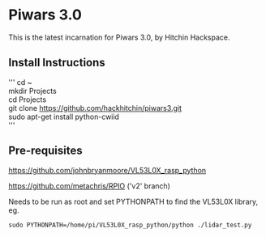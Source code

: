# Piwars 3.0
This is the latest incarnation for Piwars 3.0, by Hitchin Hackspace.

## Install Instructions
'''
cd ~  
mkdir Projects  
cd Projects  
git clone https://github.com/hackhitchin/piwars3.git  
sudo apt-get install python-cwiid  
'''

## Pre-requisites
https://github.com/johnbryanmoore/VL53L0X_rasp_python

https://github.com/metachris/RPIO	('v2' branch)


Needs to be run as root and set PYTHONPATH to find the VL53L0X library, eg.

    sudo PYTHONPATH=/home/pi/VL53L0X_rasp_python/python ./lidar_test.py

